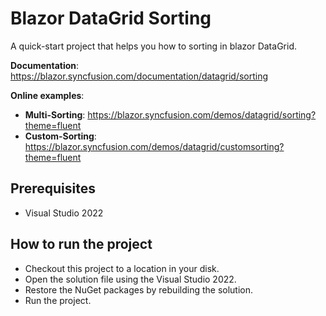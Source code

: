 # Blazor DataGrid Sorting

A quick-start project that helps you how to sorting in blazor DataGrid.

**Documentation**: https://blazor.syncfusion.com/documentation/datagrid/sorting

**Online examples**:

* **Multi-Sorting**: https://blazor.syncfusion.com/demos/datagrid/sorting?theme=fluent
* **Custom-Sorting**: https://blazor.syncfusion.com/demos/datagrid/customsorting?theme=fluent

## Prerequisites

* Visual Studio 2022

## How to run the project

* Checkout this project to a location in your disk.
* Open the solution file using the Visual Studio 2022.
* Restore the NuGet packages by rebuilding the solution.
* Run the project.